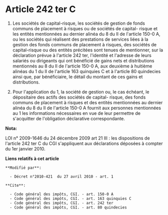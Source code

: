 # Article 242 ter C

1. Les sociétés de capital-risque, les sociétés de gestion de fonds communs de placement à risques ou de sociétés de capital-
risque et les entités mentionnées au dernier alinéa du 8 du II de l'article 150-0 A, ou les sociétés qui réalisent des
prestations de services liées à la gestion des fonds communs de placement à risques, des sociétés de capital-risque ou des
entités précitées sont tenues de mentionner, sur la déclaration prévue à l'article 242 ter, l'identité et l'adresse de leurs
salariés ou dirigeants qui ont bénéficié de gains nets et distributions mentionnés au 8 du II de l'article 150-0 A, aux
deuxième à huitième alinéas du 1 du II de l'article 163 quinquies C et à l'article 80 quindecies ainsi que, par bénéficiaire,
le détail du montant de ces gains et distributions. 

2. Pour l'application du 1, la société de gestion ou, le cas échéant, le dépositaire des actifs des sociétés de capital-
risque, des fonds communs de placement à risques et des entités mentionnées au dernier alinéa du 8 du II de l'article 150-0 A
fournit aux personnes mentionnées au 1 les informations nécessaires en vue de leur permettre de s'acquitter de l'obligation
déclarative correspondante.

**Nota:**

LOI n° 2009-1646 du 24 décembre 2009 art 21 III : les dispositions de l'article 242 ter C du CGI s'appliquent aux
déclarations déposées à compter du 1er janvier 2010.

**Liens relatifs à cet article**

	**Modifié par**:

	  - Décret n°2010-421  du 27 avril 2010 - art. 1

	**Cite**:

	  - Code général des impôts, CGI. - art. 150-0 A
	  - Code général des impôts, CGI. - art. 163 quinquies C
	  - Code général des impôts, CGI. - art. 242 ter
	  - Code général des impôts, CGI. - art. 80 quindecies
